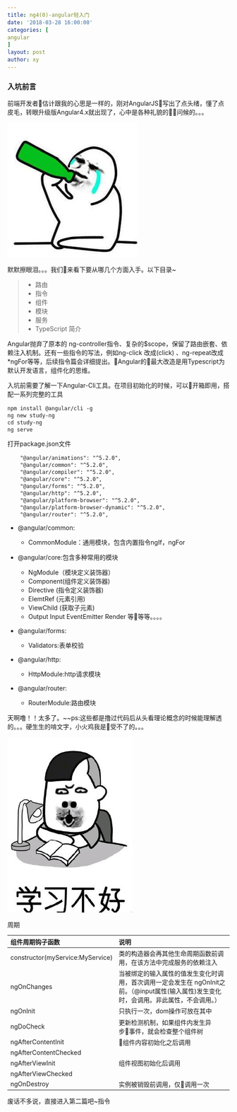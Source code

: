 ```yaml
---
title: ng4(0)-angular轻入门
date: '2018-03-28 16:00:00'
categories: [
angular
]
layout: post
author: xy
---
```


### 入坑前言

前端开发者估计跟我的心思是一样的，刚对AngularJS写出了点头绪，懂了点皮毛，转眼升级版Angular4.x就出现了，心中是各种礼貌的问候的。。。

![表情包1](/images/表情包/pic1.jpeg)

默默擦眼泪。。。我们来看下要从哪几个方面入手。以下目录~

> * 路由
> * 指令
> * 组件
> * 模块
> * 服务
> * TypeScript 简介

Angular抛弃了原本的 ng-controller指令、复杂的$scope，保留了路由嵌套、依赖注入机制。还有一些指令的写法，例如ng-click 改成(click) 、ng-repeat改成 *ngFor等等，后续指令篇会详细提出。Angular的最大改造是用Typescript为默认开发语言，组件化的思维。

入坑前需要了解一下Angular-Cli工具。在项目初始化的时候，可以开箱即用，搭配一系列完整的工具

```
npm install @angular/cli -g
ng new study-ng
cd study-ng
ng serve
```

打开package.json文件
```
    "@angular/animations": "^5.2.0",
    "@angular/common": "^5.2.0",
    "@angular/compiler": "^5.2.0",
    "@angular/core": "^5.2.0",
    "@angular/forms": "^5.2.0",
    "@angular/http": "^5.2.0",
    "@angular/platform-browser": "^5.2.0",
    "@angular/platform-browser-dynamic": "^5.2.0",
    "@angular/router": "^5.2.0",
```

* @angular/common:
    * CommonModule：通用模块，包含内置指令ngIf，ngFor

* @angular/core:包含多种常用的模块
    * NgModule（模块定义装饰器）
    * Component(组件定义装饰器)
    * Directive (指令定义装饰器)
    * ElemtRef (元素引用)
    * ViewChild (获取子元素)
    * Output Input EventEmitter Render 等等等。。。。

* @angular/forms:
    * Validators:表单校验

* @angular/http:
    * HttpModule:http请求模块

* @angular/router:
    * RouterModule:路由模块


天啊噜！！太多了。~~ps:这些都是撸过代码后从头看理论概念的时候能理解透的。。。硬生生的啃文字，小火鸡我是受不了的。。。


![表情包2](/images/表情包/pic2.jpeg)

周期

| 组件周期钩子函数  |  说明 |
| :---- | :---- |
| constructor(myService:MyService) | 类的构造器会再其他生命周期函数前调用，在该方法中完成服务的依赖注入 |
| ngOnChanges | 当被绑定的输入属性的值发生变化时调用，首次调用一定会发生在 ngOnInit之前。（@input属性(输入属性)发生变化时，会调用。非此属性，不会调用。） |
| ngOnInit | 只执行一次，dom操作可放在其中 |
| ngDoCheck | 更新检测机制，如果组件内发生异步事件，就会检查整个组件树 |
| ngAfterContentInit | 组件内容初始化之后调用 |
| ngAfterContentChecked |  |
| ngAfterViewInit | 组件视图初始化后调用 |
| ngAfterViewChecked |  |
| ngOnDestroy | 实例被销毁前调用，仅调用一次 |

废话不多说，直接进入第二篇吧~指令